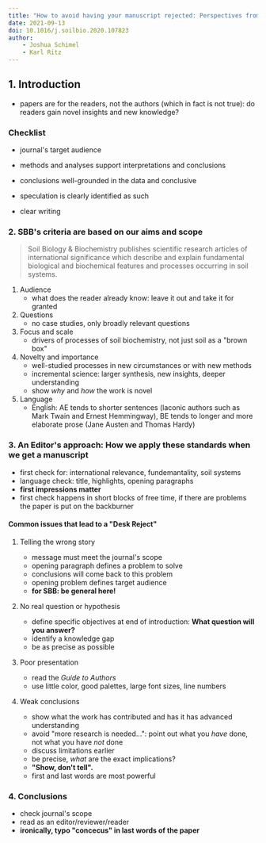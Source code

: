 ```yaml
---
title: "How to avoid having your manuscript rejected: Perspectives from the Editors-in-Chief of Soil Biology and Biogeochemistry"
date: 2021-09-13
doi: 10.1016/j.soilbio.2020.107823
author:
    - Joshua Schimel
    - Karl Ritz
---
```


## 1. Introduction

- papers are for the readers, not the authors (which in fact is not true): do readers gain novel insights and new knowledge?

### Checklist

- journal's target audience
- methods and analyses support interpretations and conclusions

- conclusions well-grounded in the data and conclusive
- speculation is clearly identified as such
- clear writing

### 2. SBB's criteria are based on our aims and scope

> Soil Biology & Biochemistry publishes scientific research articles of
international significance which describe and explain fundamental
biological and biochemical features and processes occurring in soil
systems.

1. Audience
    - what does the reader already know: leave it out and take it for granted
2. Questions
    - no case studies, only broadly relevant questions
3. Focus and scale
    - drivers of processes of soil biochemistry, not just soil as a "brown box"
4. Novelty and importance
    - well-studied processes in new circumstances or with new methods
    - incremental science: larger synthesis, new insights, deeper understanding
    - show *why* and *how* the work is novel
5.  Language
    - English: AE tends to shorter sentences (laconic authors such as Mark Twain and Ernest Hemmingway), BE tends to longer and more elaborate prose (Jane Austen and Thomas Hardy)

### 3. An Editor's approach: How we apply these standards when we get a manuscript

- first check for: international relevance, fundemantality, soil systems
- language check: title, highlights, opening paragraphs
- **first impressions matter**
- first check happens in short blocks of free time, if there are problems the paper is put on the backburner

#### Common issues that lead to a "Desk Reject"

1. Telling the wrong story
    - message must meet the journal's scope
    - opening paragraph defines a problem to solve
    - conclusions will come back to this problem
    - opening problem defines target audience
    - **for SBB: be general here!**

2. No real question or hypothesis
    - define specific objectives at end of introduction: **What question will you answer?**
    - identify a knowledge gap
    - be as precise as possible

3. Poor presentation
    - read the *Guide to Authors*
    - use little color, good palettes, large font sizes, line numbers

4. Weak conclusions
    - show what the work has contributed and has it has advanced understanding
    - avoid "more research is needed...": point out what you *have* done, not what you have *not* done
    - discuss limitations earlier
    - be precise, *what* are the exact implications?
    - **"Show, don't tell".**
    - first and last words are most powerful

### 4. Conclusions
- check journal's scope
- read as an editor/reviewer/reader
- **ironically, typo "concecus" in last words of the paper**

